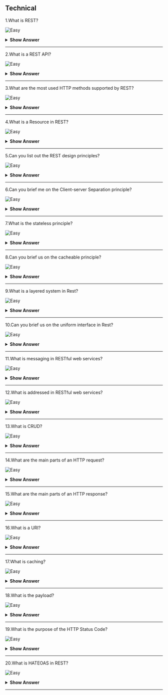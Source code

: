 ## Technical

1.What is REST?

![Easy](https://github.com/revaturelabs/interviewquestions/blob/dev/ComplexityTags/simple%20(2).svg)

<details> <summary> <b> Show Answer </b> </summary>

<blockquote> 
    
- Representational state transfer (REST) is an abstraction of the architecture of the world wide web.REST is an architectural style to design networked applications.
- REST makes communication between remote computers easy by using the simple HTTP protocol which supports for CRUD (Create, Read, Update, and Delete) operations on the server

</blockquote> 

</details>

---

2.What is a REST API?

![Easy](https://github.com/revaturelabs/interviewquestions/blob/dev/ComplexityTags/simple%20(2).svg)

<details> <summary> <b> Show Answer </b> </summary>

<blockquote> 

- A REST API, also called a RESTful API, is an API that follows REST principles.
- In a REST API, all data are treated as resources, each one represented by a unique uniform resource identifier (URI).
- For example, the **Twitter API** makes each tweet an available resource that can be retrieved by clients.Clients can also use Twitter’s API to post tweets and perform other actions on the site.

</blockquote>

</details>

---

3.What are the most used HTTP methods supported by REST?

![Easy](https://github.com/revaturelabs/interviewquestions/blob/dev/ComplexityTags/simple%20(2).svg)

<details> <summary> <b> Show Answer </b> </summary>

<blockquote> 

- `GET` is only used to request data from a specified resource.Get requests can be cached and bookmarked.It remains in the browser history and has length restrictions.GET requests should never be used when dealing with sensitive data.
- `POST` is used to send data to a server to create/update a resource.POST requests are never cached and bookmarked and do not remain in the browser history.
- `PUT` replaces all current representations of the target resource with the request payload.
- `DELETE` removes the specified resource.
- `OPTIONS` is used to describe the communication options for the target resource.
- `HEAD` asks for a response identical to that of a GET request, but without the response body.

</blockquote>

</details>

---

4.What is a Resource in REST?

![Easy](https://github.com/revaturelabs/interviewquestions/blob/dev/ComplexityTags/simple%20(2).svg)

<details> <summary> <b> Show Answer </b> </summary>

<blockquote> 

- In REST, every accessible piece of content on the server is labelled as a resource.
- A resource is an object with a type, associated data, a relationship with other resources on the server, and a list of methods that can be used with it.
- For example, a resource could be an HTML or text file, a data file, an image or video, or an executable code file.

- A resource is identified with a uniform resource identifier or URI.Clients access resources by including their URIs in HTTP requests.

</blockquote>

</details>

---

5.Can you list out the REST design principles?

![Easy](https://github.com/revaturelabs/interviewquestions/blob/dev/ComplexityTags/simple%20(2).svg)

<details> <summary> <b> Show Answer </b> </summary>

<blockquote> 

REST APIs follow six design principles:

- Client-server Separation
- Stateless
- Cacheable
- Layered System
- Uniform Interface
- Code on Demand (optional)

</blockquote>

</details>

---

6.Can you brief me on the Client-server Separation principle?

![Easy](https://github.com/revaturelabs/interviewquestions/blob/dev/ComplexityTags/simple%20(2).svg)

<details> <summary> <b> Show Answer </b> </summary>

<blockquote> 

- The application which is requesting the resource is called the client, and the application which has the resource is called the server.
- When the client requests a request to the server, the server sends a response to the client.The server can’t initiate a request to the client.
- In a RESTful API, the client and server are always kept independent of each other.This ensures that both the client and the server can be scaled independently.

</blockquote>

</details>

---

7.What is the stateless principle?

![Easy](https://github.com/revaturelabs/interviewquestions/blob/dev/ComplexityTags/simple%20(2).svg)

<details> <summary> <b> Show Answer </b> </summary>

<blockquote>

- In a RESTful API, each request needs to contain the data that is necessary to process it.Servers aren’t allowed to store any data related to the client.
- No session or authentication state is stored on the server.
- If the client requires authentication, then the client needs to authenticate itself before sending a request to the server.

</blockquote>

</details>

---

8.Can you brief us on the cacheable principle?

![Easy](https://github.com/revaturelabs/interviewquestions/blob/dev/ComplexityTags/simple%20(2).svg)

<details> <summary> <b> Show Answer </b> </summary>

<blockquote>

- In REST APIs, the resources should be able to cache themselves either on the client or on the server.- When a client requests a resource from the server, the response from the server will contain the information on whether the resource can be cached or not and for how long.
- The main idea of caching is to improve the performance of the client by reducing the bandwidth required to load the resource.

</blockquote>

</details>

---

9.What is a layered system in Rest?

![Easy](https://github.com/revaturelabs/interviewquestions/blob/dev/ComplexityTags/simple%20(2).svg)

<details> <summary> <b> Show Answer </b> </summary>

<blockquote>

- In REST APIs, there can be multiple intermediaries between the client and the server.It isn’t always necessarily true that the client connects directly to the server and requests a resource.
- There can be multiple systems in between them that are responsible for handling security, traffic, balancing the load, redirection, etc.
- The client or the server doesn’t have any information about how many systems are in between them.

</blockquote>

</details>

---

10.Can you brief us on the uniform interface in Rest?

![Easy](https://github.com/revaturelabs/interviewquestions/blob/dev/ComplexityTags/simple%20(2).svg)

<details> <summary> <b> Show Answer </b> </summary>

<blockquote>

- All communications between the client and server must follow the same protocol.For REST, this protocol is HTTP.
- A uniform interface simplifies integrations because every application is using the same language to request and send data.

</blockquote>

</details>

---

11.What is messaging in RESTful web services?

![Easy](https://github.com/revaturelabs/interviewquestions/blob/dev/ComplexityTags/simple%20(2).svg)

<details> <summary> <b> Show Answer </b> </summary>

<blockquote>

A client sends a message in form of an HTTP Request and the server responds in form of an HTTP Response.This technique is termed Messaging.These messages contain message data and metadata i.e., information about the message itself.

</blockquote>

</details>

---

12.What is addressed in RESTful web services?

![Easy](https://github.com/revaturelabs/interviewquestions/blob/dev/ComplexityTags/simple%20(2).svg)

<details> <summary> <b> Show Answer </b> </summary>

<blockquote>

Addressing refers to locating a resource or multiple resources lying on the server.It is analogous to locating a postal address of a person.

</blockquote>

</details>

---

13.What is CRUD?

![Easy](https://github.com/revaturelabs/interviewquestions/blob/dev/ComplexityTags/simple%20(2).svg)

<details> <summary> <b> Show Answer </b> </summary>

<blockquote>

- CRUD stands for “Create, Read, Update, Delete.” These are the four basic actions that can be performed on databases through a REST API.Each action corresponds to an HTTP request method:

  - Create = POST
  - Read = GET
  - Update = PUT
  - Delete = DELETE

</blockquote>

</details>

---

14.What are the main parts of an HTTP request?

![Easy](https://github.com/revaturelabs/interviewquestions/blob/dev/ComplexityTags/simple%20(2).svg)

<details> <summary> <b> Show Answer </b> </summary>

<blockquote>

HTTP requests are sent by the client to the API.They request data or perform some action on the server.

There are five main components of an HTTP request in REST:

- **Start line**: Indicates the intended action of the request and includes:
- **a request method**: that indicates the HTTP request method to be performed on the resource (i.e., GET, POST, PUT, DELETE).
- **a URI** that identifies the requested resource on the server.
- **the HTTP version** being used, which signals which version the API should respond with.
- **HTTP Request Header**: Lists metadata about the request, such as the user agent, file formats the client will accept, format of the request body, language, caching preferences, etc.
- **HTTP Request body**: Contains any data associated with the request.This is only necessary if the request is to modify data on the server with the POST or PUT methods.

</blockquote>

</details>

---

15.What are the main parts of an HTTP response?

![Easy](https://github.com/revaturelabs/interviewquestions/blob/dev/ComplexityTags/simple%20(2).svg)

<details> <summary> <b> Show Answer </b> </summary>

<blockquote>

- HTTP responses are sent by the API to the client.They inform the client that the requested action was (or was not) completed and deliver any requested resources.There are four main components of an HTTP response:

- **HTTP version**: The version of HTTP version used.
- **Status line**: Indicates the status of the request with an HTTP response status code.
- **HTTP Response Header**: Lists metadata about the response, such as the date, server, user agent, file formats of the returned resources, caching information, etc.
- **HTTP Response body**: Contains the resource data that was requested by the client and is also called the payload.

</blockquote>

</details>

---

16.What is a URI?

![Easy](https://github.com/revaturelabs/interviewquestions/blob/dev/ComplexityTags/simple%20(2).svg)

<details> <summary> <b> Show Answer </b> </summary>

<blockquote>

URI stands for uniform resource identifier.In REST, a URI is a string that identifies a resource on a web server.Each resource has its own unique URI which, when included in an HTTP request, allows clients to target that resource and perform actions on it.The process of targeting a resource with its URI is called “addressing.”

The format of a URI is as follows:

`<protocol>://<service-name>/<ResourceType>/<ResourceID>`

</blockquote>

</details>

---

17.What is caching?

![Easy](https://github.com/revaturelabs/interviewquestions/blob/dev/ComplexityTags/simple%20(2).svg)

<details> <summary> <b> Show Answer </b> </summary>

<blockquote>

- Caching refers to storing server response in the client itself so that a client does need not to make server requests for the same resource again and again.
- A server response should have information about how caching is to be done so that a client caches the response for a period or never caches the server response.

</blockquote>

</details>

---

18.What is the payload?

![Easy](https://github.com/revaturelabs/interviewquestions/blob/dev/ComplexityTags/simple%20(2).svg)

<details> <summary> <b> Show Answer </b> </summary>

<blockquote>

- `Payload` refers to the data in the body of the HTTP request and/or response messages in GET or POST requests.

- For example, if you request a specific tweet from the Twitter API, the payload comprises the document containing the tweet text and any associated files for rendering the tweet on a page.

- Payload can also be included in the HTTP request with the POST method.If you want to post a tweet through Twitter's API, the tweet text that you send in your POST request is the payload.

</blockquote>

</details>

---

19.What is the purpose of the HTTP Status Code?

![Easy](https://github.com/revaturelabs/interviewquestions/blob/dev/ComplexityTags/simple%20(2).svg)

<details> <summary> <b> Show Answer </b> </summary>

<blockquote>

HTTP Status code are standard codes and refers to predefined status of task done at server.

HTTP Status Code:
- **200** – OK, shows success.
- **201** – CREATED, when a resource is successfully created using POST or PUT request.Return the link to a newly created resource using the location header.
- **204** – NO CONTENT, when the response body is empty.
- **304** – NOT MODIFIED, used to reduce network bandwidth usage in case of conditional GET requests.
- **400** – BAD REQUEST, states that invalid input is provided.
- **401** – FORBIDDEN, states that the user is not having access to the method being used.
- **404** – NOT FOUND, states that the method is not available.
- **409** – CONFLICT, states conflict situation while executing the method.
- **500** – INTERNAL SERVER ERROR, states that the server has thrown some exception while executing the method.

</blockquote>

</details>

---
    
20.What is HATEOAS in REST?
    
![Easy](https://github.com/revaturelabs/interviewquestions/blob/dev/ComplexityTags/simple%20(2).svg)

<details> <summary> <b> Show Answer </b> </summary>

<blockquote>

HATEOAS stand for Hypermedia as The Engine of the Application State.It provides links to resources so that client does not have to manually bookmark the links.Below is an example.
    
```JS
{
"id":1,
"message":"Hello World",
"author":"Dhiraj",
"href":"/messages/1"
}
```

</blockquote>

</details>

---
